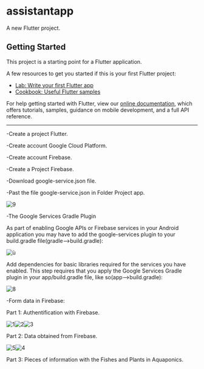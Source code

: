 # assistantapp

A new Flutter project.

## Getting Started

This project is a starting point for a Flutter application.

A few resources to get you started if this is your first Flutter project:

- [Lab: Write your first Flutter app](https://flutter.dev/docs/get-started/codelab)
- [Cookbook: Useful Flutter samples](https://flutter.dev/docs/cookbook)

For help getting started with Flutter, view our
[online documentation](https://flutter.dev/docs), which offers tutorials,
samples, guidance on mobile development, and a full API reference.
*************
-Create a project Flutter.

-Create account Google Cloud Platform.

-Create account Firebase.

-Create a Project Firebase.

-Download google-service.json file.

-Past the file google-service.json in Folder Project app.

![9](https://user-images.githubusercontent.com/60444937/123498432-d9bc5880-d627-11eb-89d6-c0ab044d5e97.PNG)

-The Google Services Gradle Plugin

As part of enabling Google APIs or Firebase services in your Android application you may have to add the google-services plugin to your build.gradle file(gradle-->build.gradle):

![ù](https://user-images.githubusercontent.com/60444937/123498639-2d7b7180-d629-11eb-8b55-f3a78c2b2269.PNG)

Add dependencies for basic libraries required for the services you have enabled. This step requires that you apply the Google Services Gradle plugin in your app/build.gradle file, like so(app-->build.gradle):

![8](https://user-images.githubusercontent.com/60444937/123498801-f22d7280-d629-11eb-9bc4-8bbdf46d1a4d.PNG)

-Form data  in Firebase:



Part 1: Authentification with Firebase.

![1](https://user-images.githubusercontent.com/60444937/123497305-a3310e80-d624-11eb-8bb9-212f6261be2f.PNG)![2](https://user-images.githubusercontent.com/60444937/123497382-23577400-d625-11eb-9976-f9ae6fae8de8.PNG)![3](https://user-images.githubusercontent.com/60444937/123497444-7af5df80-d625-11eb-9c7b-703ea778afe9.PNG)

Part 2: Data obtained from Firebase.

![5](https://user-images.githubusercontent.com/60444937/123497614-6bc36180-d626-11eb-8d06-141823fe121e.PNG)![4](https://user-images.githubusercontent.com/60444937/123497619-6e25bb80-d626-11eb-8e94-bd40544f6de3.PNG)

Part 3: Pieces of information with the Fishes and Plants in Aquaponics.
